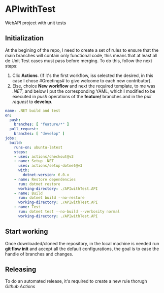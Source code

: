 # APIwithTest
WebAPI project with unit tests

## Initialization
At the begining of the repo, I need to create a set of rules to ensure that the main branches will contain only functional code, this means that at least all de Unit Test cases must pass before merging.
To do this, follow the next steps:
1. Clic **Actions**. (If it's the first workflow, iss selected the desired, in this case I chose #Greetings# to give welcome to each new contributor).
2. Else, choice **New workflow** and next the required template, to me was *.NET*, and below I put the corresponding YAML, which I modified to be executed in *push* operations of the **feature/** branches and in the *pull request* to **develop**.

```yaml
name: .NET build and test
on:
  push:
    branches: [ "feature/*" ]
  pull_request:
    branches: [ "develop" ]
jobs:
  build:
    runs-on: ubuntu-latest
    steps:
    - uses: actions/checkout@v3
    - name: Setup .NET
      uses: actions/setup-dotnet@v3
      with:
        dotnet-version: 6.0.x
    - name: Restore dependencies
      run: dotnet restore
      working-directory: ./APIwithTest.API
    - name: Build
      run: dotnet build --no-restore
      working-directory: ./APIwithTest.API
    - name: Test
      run: dotnet test --no-build --verbosity normal
      working-directory: ./APIwithTest.API
```

## Start working
Once downloaded/cloned the repository, in the local machine is needed run **git flow init** and accept all the default configurations, the goal is to ease the handle of branches and changes.

## Releasing
To do an automated release, it's required to create a new rule thorugh *Github Actions*
